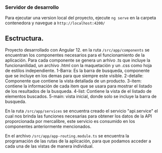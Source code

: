 ### Servidor de desarrollo
Para ejecutar una version local del proyecto, ejecute  `ng serve` en la carpeta contenedora y navegue a `http://localhost:4200/`


## Esctructura. 

Proyecto desarrollado con Angular 12. 
 en la ruta `/src/app/components` se encuentran los componentes necesarios para el funcionamiento de la aplicación.
 Para cada componente se genera un arhivo .ts que incluye la funcionanilidad, un archivo .html con la maquetación y un .css como hoja de estilos independiente.
 1-Barra: Es la barra de busqueda, componente que se incluye en los demas para que siempre este visible. 
 2-detalle: Componente que contiene la vista detallada de un producto.
 3-item: contiene la información de cada item que se usara para mostrar el listado de los resultados de la busqueda.
 4-list: Contiene la vista de el listado de elementos buscados. 
 5-main: vista inicial, donde solo se incluye la barra de busqueda.

En la ruta `/src/app/services` se encuentra creado el servicio "api.service" el cual nos brinda las funciones necesarias para obtener los datos de la API proporcionada por mercalibre, este servicio es consumido en los componentes anteriormente mencionados. 


En el archivo `/src/app/app-routing.module.ts` se encuentra la programación de las rutas de la aplicación, para que podamos acceder a cada una de las vistas de manera individual. 
